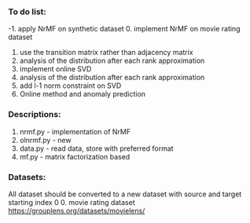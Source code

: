 ### To do list:          
-1. apply NrMF on synthetic dataset
0. implement NrMF on movie rating dataset       
1. use the transition matrix rather than adjacency matrix     
2. analysis of the distribution after each rank approximation     
3. implement online SVD       
4. analysis of the distribution after each rank approximation     
5. add l-1 norm constraint on SVD            
6. Online method and anomaly prediction       



### Descriptions:
1. nrmf.py        - implementation of NrMF   
2. olnrmf.py      - new       
3. data.py        - read data, store with preferred format   
4. mf.py          - matrix factorization based


### Datasets:
All dataset should be converted to a new dataset with source and target starting index 0
0. movie rating dataset https://grouplens.org/datasets/movielens/ 
